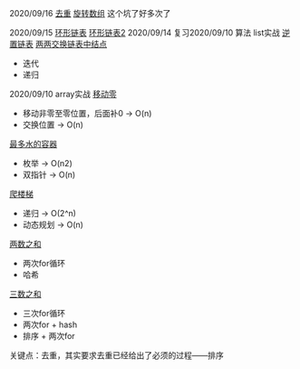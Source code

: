 2020/09/16
[去重](https://leetcode-cn.com/problems/remove-duplicates-from-sorted-array/)
[旋转数组](https://leetcode-cn.com/problems/rotate-array/)
这个坑了好多次了

2020/09/15
[环形链表](https://leetcode.com/problems/linked-list-cycle)
[环形链表2](https://leetcode.com/problems/linked-list-cycle-ii)
2020/09/14
复习2020/09/10 算法
list实战
[逆置链表](https://leetcode-cn.com/problems/remove-duplicates-from-sorted-array/)
[两两交换链表中结点](https://leetcode.com/problems/swap-nodes-in-pairs)
* 迭代
* 递归

2020/09/10 
array实战
[移动零](https://leetcode-cn.com/problems/move-zeroes/)
* 移动非零至零位置，后面补0 -> O(n)
* 交换位置 -> O(n)

[最多水的容器](https://leetcode-cn.com/problems/container-with-most-water/)
* 枚举 -> O(n2)
* 双指针 -> O(n)

[爬楼梯](https://leetcode.com/problems/climbing-stairs/)
* 递归 -> O(2^n)
* 动态规划 -> O(n)

[两数之和](https://leetcode-cn.com/problems/two-sum/)
* 两次for循环 
* 哈希

[三数之和](https://leetcode-cn.com/problems/3sum/)
* 三次for循环
* 两次for + hash
* 排序 + 两次for

关键点：去重，其实要求去重已经给出了必须的过程——排序